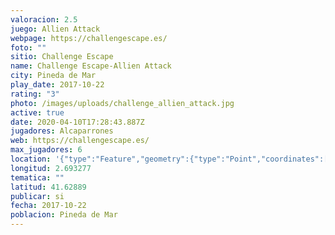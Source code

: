 ```yaml
---
valoracion: 2.5
juego: Allien Attack
webpage: https://challengescape.es/
foto: ""
sitio: Challenge Escape
name: Challenge Escape-Allien Attack
city: Pineda de Mar
play_date: 2017-10-22
rating: "3"
photo: /images/uploads/challenge_allien_attack.jpg
active: true
date: 2020-04-10T17:28:43.887Z
jugadores: Alcaparrones
web: https://challengescape.es/
max_jugadores: 6
location: '{"type":"Feature","geometry":{"type":"Point","coordinates":[2.693277,41.62889]}}'
longitud: 2.693277
tematica: ""
latitud: 41.62889
publicar: si
fecha: 2017-10-22
poblacion: Pineda de Mar
---
```

